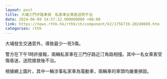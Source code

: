 ```yaml
---
layout: post
title: 大埔三門仔路車禍　私家車女乘客送院不治
date: 2024-06-09 14:57:12.000000000 +08:00
link: https://news.rthk.hk/rthk/ch/component/k2/1756719-20240609.htm
categories: rthk
---
```


大埔發生交通意外，導致最少一死5傷。

警方在下午1時許接報，兩輛私家車在三門仔路近汀角路相撞。其中一名女乘客受傷昏迷，送院搶救後不治。

根據網上圖片，其中一輛涉事私家車為電動車，兩輛車的車頭均嚴重損毀。

